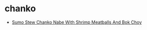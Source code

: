 # chanko

 * [Sumo Stew Chanko Nabe With Shrimp Meatballs And Bok Choy](../../index/s/sumo-stew-chanko-nabe-with-shrimp-meatballs-and-bok-choy.json)
